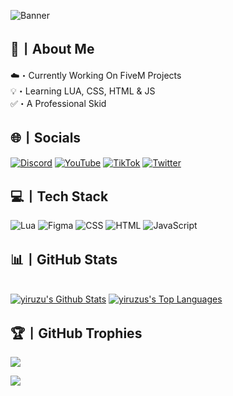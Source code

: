 ![Banner](https://i.imgur.com/pTGIim6.png)
## 💫丨About Me
☁️・Currently Working On FiveM Projects<br>💡・Learning LUA, CSS, HTML & JS<br>✅・A Professional Skid

## 🌐丨Socials
[![Discord](https://i.imgur.com/j9Ucn6P.png)](https://discord.com/) [![YouTube](https://i.imgur.com/jBeMj7a.png)](https://youtube.com/@yiruzu) [![TikTok](https://i.imgur.com/wiYpJrM.png)](https://tiktok.com/@yiruzu) [![Twitter](https://i.imgur.com/NrfB4Fq.png)](https://twitter.com/yiruzu7)

## 💻丨Tech Stack
![Lua](https://i.imgur.com/jmbaCec.png) ![Figma](https://i.imgur.com/I2NEgO7.png) ![CSS](https://i.imgur.com/prPZyrS.png) ![HTML](https://i.imgur.com/mPxe5lU.png) ![JavaScript](https://i.imgur.com/BYbFOle.png)
 
## 📊丨GitHub Stats
<p>
  <br/>
    <a href="https://github.com/"><img alt="yiruzu's Github Stats" src="https://github-readme-stats.vercel.app/api?username=yiruzu&theme=graywhite&hide_border=true&include_all_commits=true&count_private=true" /></a>
    <a href="https://github.com/"><img alt="yiruzus's Top Languages" src="https://github-readme-stats.vercel.app/api/top-langs/?username=yiruzu&theme=graywhite&hide_border=true&langs_count=8&include_all_commits=true&count_private=true&layout=compact" /></a>
  <br/>
</p>

## 🏆丨GitHub Trophies
![](https://github-profile-trophy.vercel.app/?username=yiruzu&theme=oldie&margin-w=4)

[![](https://visitcount.itsvg.in/api?id=yiruzu&label=Profile%20Views&color=12&icon=5&pretty=true)](https://visitcount.itsvg.in)
